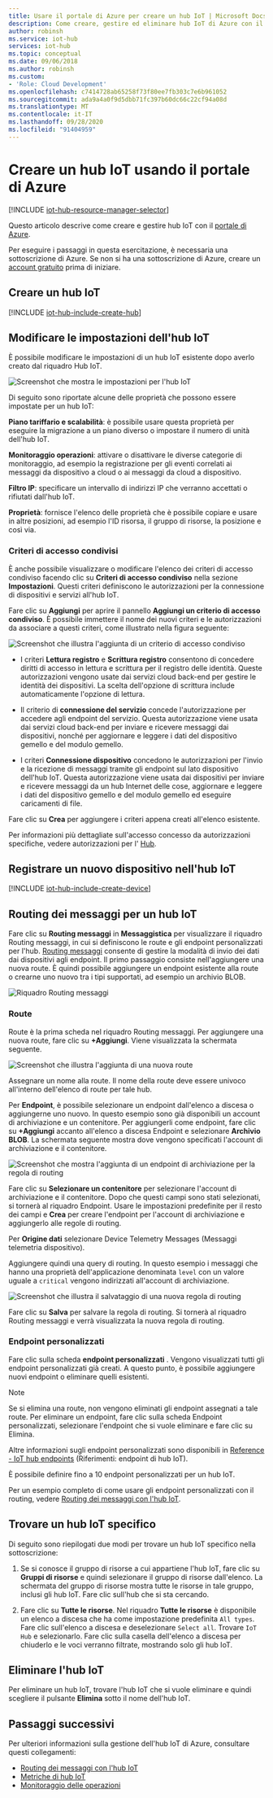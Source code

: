 ```yaml
---
title: Usare il portale di Azure per creare un hub IoT | Microsoft Docs
description: Come creare, gestire ed eliminare hub IoT di Azure con il portale di Azure. Include informazioni su piani tariffari, ridimensionamento, sicurezza e configurazione della messaggistica.
author: robinsh
ms.service: iot-hub
services: iot-hub
ms.topic: conceptual
ms.date: 09/06/2018
ms.author: robinsh
ms.custom:
- 'Role: Cloud Development'
ms.openlocfilehash: c7414728ab65258f73f80ee7fb303c7e6b961052
ms.sourcegitcommit: ada9a4a0f9d5dbb71fc397b60dc66c22cf94a08d
ms.translationtype: MT
ms.contentlocale: it-IT
ms.lasthandoff: 09/28/2020
ms.locfileid: "91404959"
---
```

# <a name="create-an-iot-hub-using-the-azure-portal"></a>Creare un hub IoT usando il portale di Azure

[!INCLUDE [iot-hub-resource-manager-selector](../../includes/iot-hub-resource-manager-selector.md)]

Questo articolo descrive come creare e gestire hub IoT con il [portale di Azure](https://portal.azure.com).

Per eseguire i passaggi in questa esercitazione, è necessaria una sottoscrizione di Azure. Se non si ha una sottoscrizione di Azure, creare un [account gratuito](https://azure.microsoft.com/free/?WT.mc_id=A261C142F) prima di iniziare.

## <a name="create-an-iot-hub"></a>Creare un hub IoT

[!INCLUDE [iot-hub-include-create-hub](../../includes/iot-hub-include-create-hub.md)]

## <a name="change-the-settings-of-the-iot-hub"></a>Modificare le impostazioni dell'hub IoT

È possibile modificare le impostazioni di un hub IoT esistente dopo averlo creato dal riquadro Hub IoT.

![Screenshot che mostra le impostazioni per l'hub IoT](./media/iot-hub-create-through-portal/iot-hub-settings-panel.png)

Di seguito sono riportate alcune delle proprietà che possono essere impostate per un hub IoT:

**Piano tariffario e scalabilità**: è possibile usare questa proprietà per eseguire la migrazione a un piano diverso o impostare il numero di unità dell'hub IoT. 

**Monitoraggio operazioni**: attivare o disattivare le diverse categorie di monitoraggio, ad esempio la registrazione per gli eventi correlati ai messaggi da dispositivo a cloud o ai messaggi da cloud a dispositivo.

**Filtro IP**: specificare un intervallo di indirizzi IP che verranno accettati o rifiutati dall'hub IoT.

**Proprietà**: fornisce l'elenco delle proprietà che è possibile copiare e usare in altre posizioni, ad esempio l'ID risorsa, il gruppo di risorse, la posizione e così via.

### <a name="shared-access-policies"></a>Criteri di accesso condivisi

È anche possibile visualizzare o modificare l'elenco dei criteri di accesso condiviso facendo clic su **Criteri di accesso condiviso** nella sezione **Impostazioni**. Questi criteri definiscono le autorizzazioni per la connessione di dispositivi e servizi all'hub IoT. 

Fare clic su **Aggiungi** per aprire il pannello **Aggiungi un criterio di accesso condiviso**.  È possibile immettere il nome dei nuovi criteri e le autorizzazioni da associare a questi criteri, come illustrato nella figura seguente:

![Screenshot che illustra l'aggiunta di un criterio di accesso condiviso](./media/iot-hub-create-through-portal/iot-hub-add-shared-access-policy.png)

* I criteri **Lettura registro** e **Scrittura registro** consentono di concedere diritti di accesso in lettura e scrittura per il registro delle identità. Queste autorizzazioni vengono usate dai servizi cloud back-end per gestire le identità dei dispositivi. La scelta dell'opzione di scrittura include automaticamente l'opzione di lettura.

* Il criterio di **connessione del servizio** concede l'autorizzazione per accedere agli endpoint del servizio. Questa autorizzazione viene usata dai servizi cloud back-end per inviare e ricevere messaggi dai dispositivi, nonché per aggiornare e leggere i dati del dispositivo gemello e del modulo gemello.

* I criteri **Connessione dispositivo** concedono le autorizzazioni per l'invio e la ricezione di messaggi tramite gli endpoint sul lato dispositivo dell'hub IoT. Questa autorizzazione viene usata dai dispositivi per inviare e ricevere messaggi da un hub Internet delle cose, aggiornare e leggere i dati del dispositivo gemello e del modulo gemello ed eseguire caricamenti di file.

Fare clic su **Crea** per aggiungere i criteri appena creati all'elenco esistente.

Per informazioni più dettagliate sull'accesso concesso da autorizzazioni specifiche, vedere autorizzazioni per l' [Hub](./iot-hub-devguide-security.md#iot-hub-permissions).

## <a name="register-a-new-device-in-the-iot-hub"></a>Registrare un nuovo dispositivo nell'hub IoT

[!INCLUDE [iot-hub-include-create-device](../../includes/iot-hub-include-create-device.md)]

## <a name="message-routing-for-an-iot-hub"></a>Routing dei messaggi per un hub IoT

Fare clic su **Routing messaggi** in **Messaggistica** per visualizzare il riquadro Routing messaggi, in cui si definiscono le route e gli endpoint personalizzati per l'hub. [Routing messaggi](iot-hub-devguide-messages-d2c.md) consente di gestire la modalità di invio dei dati dai dispositivi agli endpoint. Il primo passaggio consiste nell'aggiungere una nuova route. È quindi possibile aggiungere un endpoint esistente alla route o crearne uno nuovo tra i tipi supportati, ad esempio un archivio BLOB. 

![Riquadro Routing messaggi](./media/iot-hub-create-through-portal/iot-hub-message-routing.png)

### <a name="routes"></a>Route

Route è la prima scheda nel riquadro Routing messaggi. Per aggiungere una nuova route, fare clic su **+Aggiungi**. Viene visualizzata la schermata seguente. 

![Screenshot che illustra l'aggiunta di una nuova route](./media/iot-hub-create-through-portal/iot-hub-add-route-storage-endpoint.png)

Assegnare un nome alla route. Il nome della route deve essere univoco all'interno dell'elenco di route per tale hub. 

Per **Endpoint**, è possibile selezionare un endpoint dall'elenco a discesa o aggiungerne uno nuovo. In questo esempio sono già disponibili un account di archiviazione e un contenitore. Per aggiungerli come endpoint, fare clic su **+Aggiungi** accanto all'elenco a discesa Endpoint e selezionare **Archivio BLOB**. La schermata seguente mostra dove vengono specificati l'account di archiviazione e il contenitore.

![Screenshot che mostra l'aggiunta di un endpoint di archiviazione per la regola di routing](./media/iot-hub-create-through-portal/iot-hub-routing-add-storage-endpoint.png)

Fare clic su **Selezionare un contenitore** per selezionare l'account di archiviazione e il contenitore. Dopo che questi campi sono stati selezionati, si tornerà al riquadro Endpoint. Usare le impostazioni predefinite per il resto dei campi e **Crea** per creare l'endpoint per l'account di archiviazione e aggiungerlo alle regole di routing.

Per **Origine dati** selezionare Device Telemetry Messages (Messaggi telemetria dispositivo). 

Aggiungere quindi una query di routing. In questo esempio i messaggi che hanno una proprietà dell'applicazione denominata `level` con un valore uguale a `critical` vengono indirizzati all'account di archiviazione.

![Screenshot che illustra il salvataggio di una nuova regola di routing](./media/iot-hub-create-through-portal/iot-hub-add-route.png)

Fare clic su **Salva** per salvare la regola di routing. Si tornerà al riquadro Routing messaggi e verrà visualizzata la nuova regola di routing.

### <a name="custom-endpoints"></a>Endpoint personalizzati

Fare clic sulla scheda **endpoint personalizzati** . Vengono visualizzati tutti gli endpoint personalizzati già creati. A questo punto, è possibile aggiungere nuovi endpoint o eliminare quelli esistenti. 

> [!NOTE]
> Se si elimina una route, non vengono eliminati gli endpoint assegnati a tale route. Per eliminare un endpoint, fare clic sulla scheda Endpoint personalizzati, selezionare l'endpoint che si vuole eliminare e fare clic su Elimina.
>

Altre informazioni sugli endpoint personalizzati sono disponibili in [Reference - IoT hub endpoints](iot-hub-devguide-endpoints.md) (Riferimenti: endpoint di hub IoT).

È possibile definire fino a 10 endpoint personalizzati per un hub IoT. 

Per un esempio completo di come usare gli endpoint personalizzati con il routing, vedere [Routing dei messaggi con l'hub IoT](tutorial-routing.md).

## <a name="find-a-specific-iot-hub"></a>Trovare un hub IoT specifico

Di seguito sono riepilogati due modi per trovare un hub IoT specifico nella sottoscrizione:

1. Se si conosce il gruppo di risorse a cui appartiene l'hub IoT, fare clic su **Gruppi di risorse** e quindi selezionare il gruppo di risorse dall'elenco. La schermata del gruppo di risorse mostra tutte le risorse in tale gruppo, inclusi gli hub IoT. Fare clic sull'hub che si sta cercando.

2. Fare clic su **Tutte le risorse**. Nel riquadro **Tutte le risorse** è disponibile un elenco a discesa che ha come impostazione predefinita `All types`. Fare clic sull'elenco a discesa e deselezionare `Select all`. Trovare `IoT Hub` e selezionarlo. Fare clic sulla casella dell'elenco a discesa per chiuderlo e le voci verranno filtrate, mostrando solo gli hub IoT.

## <a name="delete-the-iot-hub"></a>Eliminare l'hub IoT

Per eliminare un hub IoT, trovare l'hub IoT che si vuole eliminare e quindi scegliere il pulsante **Elimina** sotto il nome dell'hub IoT.

## <a name="next-steps"></a>Passaggi successivi

Per ulteriori informazioni sulla gestione dell'hub IoT di Azure, consultare questi collegamenti:

* [Routing dei messaggi con l'hub IoT](tutorial-routing.md)
* [Metriche di hub IoT](iot-hub-metrics.md)
* [Monitoraggio delle operazioni](iot-hub-operations-monitoring.md)
